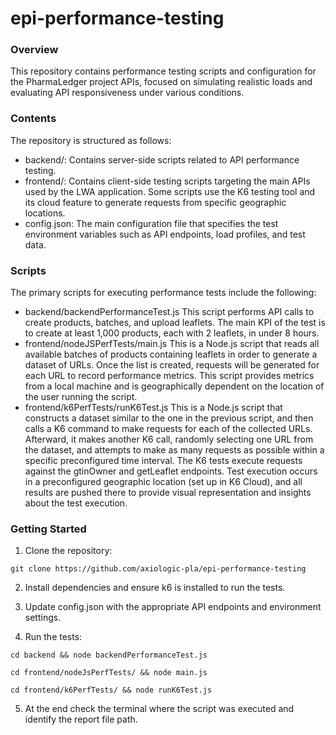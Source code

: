 # epi-performance-testing

### Overview

This repository contains performance testing scripts and configuration for the PharmaLedger project APIs, focused on simulating realistic loads and evaluating API responsiveness under various conditions.

### Contents

The repository is structured as follows:

- backend/: Contains server-side scripts related to API performance testing.
- frontend/: Contains client-side testing scripts targeting the main APIs used by the LWA application. Some scripts use the K6 testing tool and its cloud feature to generate requests from specific geographic locations.
- config.json: The main configuration file that specifies the test environment variables such as API endpoints, load profiles, and test data.

### Scripts

The primary scripts for executing performance tests include the following:

* backend/backendPerformanceTest.js This script performs API calls to create products, batches, and upload leaflets. The main KPI of the test is to create at least 1,000 products, each with 2 leaflets, in under 8 hours.
* frontend/nodeJSPerfTests/main.js This is a Node.js script that reads all available batches of products containing leaflets in order to generate a dataset of URLs. Once the list is created, requests will be generated for each URL to record performance metrics. This script provides metrics from a local machine and is geographically dependent on the location of the user running the script. 
* frontend/k6PerfTests/runK6Test.js This is a Node.js script that constructs a dataset similar to the one in the previous script, and then calls a K6 command to make requests for each of the collected URLs. Afterward, it makes another K6 call, randomly selecting one URL from the dataset, and attempts to make as many requests as possible within a specific preconfigured time interval. The K6 tests execute requests against the gtinOwner and getLeaflet endpoints. Test execution occurs in a preconfigured geographic location (set up in K6 Cloud), and all results are pushed there to provide visual representation and insights about the test execution.

### Getting Started

1. Clone the repository:

```git clone https://github.com/axiologic-pla/epi-performance-testing```

2. Install dependencies and ensure k6 is installed to run the tests.

3. Update config.json with the appropriate API endpoints and environment settings.

4. Run the tests:

``` cd backend && node backendPerformanceTest.js ```

``` cd frontend/nodeJsPerfTests/ && node main.js ```

``` cd frontend/k6PerfTests/ && node runK6Test.js ```

5. At the end check the terminal where the script was executed and identify the report file path.


